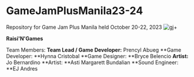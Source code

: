 # GameJamPlusManila23-24
Repository for Game Jam Plus Manila held October 20-22, 2023
![gj+](https://github.com/Xezner/GameJamPlusManila23-24/assets/26816274/7238ffd7-3685-4ee8-9375-126b28b6b2e2)

**Raisi'N'Games**

Team Members: 
**Team Lead / Game Developer:** Prencyl Abueg
**Game Developer: **Hynna Cristobal
**Game Designer: **Bryce Belencio
**Artist:** Jo Bernardino
**Artist: **Asti Margarett Bundalian
**Sound Engineer: **EJ Andres

